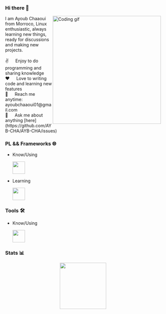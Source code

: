 ### Hi there 👋

<p>
 <img align="right" width="350" src="https://camo.githubusercontent.com/63371d36886ee658f5a97401f393e1ab1684b2fd3de674b8f5efc7d410b2a3d0/68747470733a2f2f6d656469612e67697068792e636f6d2f6d656469612f57556c706c634d704f43456d5447427442572f67697068792e676966" alt="Coding gif" />
  I am Ayoub Chaaoui from Morroco, Linux enthusiastic, always learning new things, ready for discussions and making new projects.
  <br>
  <br>
 ✌️ &emsp; Enjoy to do programming and sharing knowledge <br/>
 ❤️ &emsp; Love to writing code and learning new features<br/>
 📧 &emsp; Reach me anytime: ayoubchaaoui01@gmail.com<br/>
 💬 &emsp; Ask me about anything [here](https://github.com/AYB-CHA/AYB-CHA/issues)
</p>

### PL && Frameworks 🌐

- Know/Using

  <img src="https://skillicons.dev/icons?i=ts,nodejs,nextjs,tailwindcss,expressjs,prisma,nestjs,c,cpp" height="40px">

- Learning

   <img src="https://skillicons.dev/icons?i=rust,go" height="40px">
 
### Tools 🛠️

- Know/Using

   <img src="https://skillicons.dev/icons?i=linux,bash,docker,mysql,vim,figma,postman,vscode" height="40px">


### Stats 📊

<div align="center">
    <img src="https://streak-stats.demolab.com?user=AYB-CHA&theme=whatsapp-dark&hide_border=true" height="150px">
</div>
